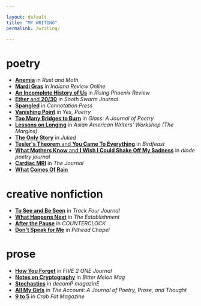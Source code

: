 ```yaml
---

layout: default
title: "MY WRITING"
permalink: /writing/

---
```


# poetry

* [**Anemia**](https://rustandmoth.com/work/anemia/) in *Rust and Moth*
* [**Mardi Gras**](https://indianareview.org/2018/04/ir-online-poetry-mardi-gras-by-emily-yin/) in *Indiana Review Online*
* [**An Incomplete History of Us**](https://therisingphoenixreview.com/2018/06/16/an-incomplete-history-of-us-by-emily-yin/?fbclid=IwAR1y-jlROdPOsMDPRBSiuJqAIlTrNVF6qEkCSzIvys9tGAGF-_5KHvS6sy8) in *Rising Phoenix Review*
* [**Ether** and **20/30**](https://www.soothswarmjournal.com/copy-of-issue-iv-template-12?fbclid=IwAR11ccGtb2wZnOiTmbHtXs64UD14bNXAUUW8jXPM7WREJQVdrJpEgmJgCZc) in *Sooth Swarm Journal*
* [**Spangled**](https://connotationpress.com/poetry/3327-emily-yin-poetry?fbclid=IwAR2HzTiW7e7fddK6tWgVvwR70_IXPvKOjgu8aTPwKdCITg4kldvEn01kLxY) in *Connotation Press*
* [**Vanishing Point**](https://www.yespoetry.com/news/emily-yin?fbclid=IwAR2KxsjRSNAnT1KUUa2RzBg59e65NfcK55bwef-aw5OJuHjSDkajOxHfVcs) in *Yes, Poetry*
* [**Too Many Bridges to Burn**](http://www.glass-poetry.com/journal/2019/october/yin-too.html?fbclid=IwAR1_C-YG5jD5YPIs8DWW1_mL3v9WuUhE_JDISMsVwSI9L8aZuPN1OxZKmrY) in *Glass: A Journal of Poetry*
* [**Lessons on Longing**](https://aaww.org/lessons-on-longing/) in *Asian American Writers' Workshop (The Margins)*
* [**The Only Story**](http://www.juked.com/2020/06/emily-yin-the-only-story.asp) in *Juked*
* [**Tesler's Theorem** and **You Came To Everything**](http://www.birdfeastmagazine.com/fifteen/yin/) in *Birdfeast*
* [**What Mothers Know** and **I Wish I Could Shake Off My Sadness**](http://diodepoetry.com/yin_emily/?fbclid=IwAR3aUW-RRa66BnI5FwqyqVLBCapCh6L0wM2MsTosMQhLYmpfdPhfm2wRlno) in *diode poetry journal*
* [**Cardiac MRI**](http://thejournalmag.org/archives/19377) in *The Journal*
* [**What Comes Of Rain**](https://vimeo.com/539339198)

# creative nonfiction

* [**To See and Be Seen**](http://www.trackfourjournal.com/emily-yin--to-see-and-be-seen.html) in *Track Four Journal*
* [**What Happens Next**](https://theestablishment.co/what-happens-next-when-the-specters-of-mental-and-physical-illness-collide/?fbclid=IwAR1RbhnpUm7i0QuISwkiHIJmCEL8UfOPeV9711tLE3aLgFRUOvOD8xCTgEE) in *The Establishment*
* [**After the Pause**](https://counterclock.org/emily-yin?fbclid=IwAR0LjEZw0EQHYunp5G4cnly98-m8LYx3XWnA-TEqKvmDc3tJymu0LjrPyTk) in *COUNTERCLOCK*
* [**Don't Speak for Me**](https://pitheadchapel.com/dont-speak-for-me/?fbclid=IwAR1HUHvPU81VvKCxmyA7071XwUJBOy2djdArFCKE2tG8eXyiitA2E2AIuLg) in *Pithead Chapel*

# prose

* [**How You Forget**](http://five2onemagazine.com/how-you-forgot-by-emily-yin/?fbclid=IwAR0VfcUcIk1xHh4tOCGFCxiII1xfkDpAznmFnWzAHu6eddCoLzmfI8BvLSI) in *FIVE 2 ONE Journal*
* [**Notes on Cryptography**](https://bittermelonmag.com/emily-yin) in *Bitter Melon Mag*
* [**Stochastics**](http://www.decompmagazine.com/stochastics.htm?fbclid=IwAR2JPIjk0lUgil7JpdsIiisUBRCDQGpKZPdb8Z2st_miWm-VmVIPg5R7Q6s) in *decomP magazinE*
* [**All My Girls**](http://theaccountmagazine.com/article/yin-19?fbclid=IwAR0SPMlQEYN8snh2aXCuvF8U81wJCuEQEWby01wZYN924yGAAgWrqMRSse0) in *The Account: A Journal of Poetry, Prose, and Thought*
* [**9 to 5**](https://www.crabfatmagazine.com/article/emily-yin/?fbclid=IwAR0tsVXQXE2LglF-zcqf3FjnSptse6JYUA_9jeutt2j6rONYSjCNDJuz9po) in *Crab Fat Magazine*
